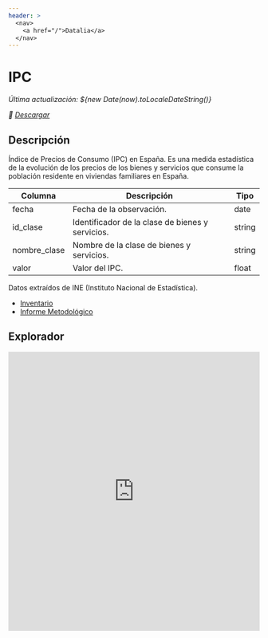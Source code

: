 ```yaml
---
header: >
  <nav>
    <a href="/">Datalia</a>
  </nav>
---
```

# IPC

<div class="grid grid-cols-4">
<div class="card">

_Última actualización:  ${new Date(now).toLocaleDateString()}_

</div>
<div class="card">

_💾 [Descargar](https://huggingface.co/datasets/davidgasquez/ipc)_

</div>
</div>

## Descripción

Índice de Precios de Consumo (IPC) en España.
Es una medida estadística de la evolución de los precios de los bienes y servicios que consume la población residente en viviendas familiares en España.

| Columna      | Descripción                                      | Tipo     |
|--------------|--------------------------------------------------|----------|
| fecha        | Fecha de la observación.                         | date     |
| id_clase     | Identificador de la clase de bienes y servicios. | string   |
| nombre_clase | Nombre de la clase de bienes y servicios.        | string   |
| valor        | Valor del IPC.                                   | float    |

Datos extraídos de INE (Instituto Nacional de Estadística).

- [Inventario](https://www.ine.es/dyngs/IOE/es/operacion.htm?numinv=30138)
- [Informe Metodológico](https://www.ine.es/dynt3/metadatos/es/RespuestaDatos.htm?oe=30138)

## Explorador

<iframe
  src="https://huggingface.co/datasets/davidgasquez/ipc/embed/viewer/default/train"
  frameborder="0"
  width="100%"
  height="560px"
></iframe>
